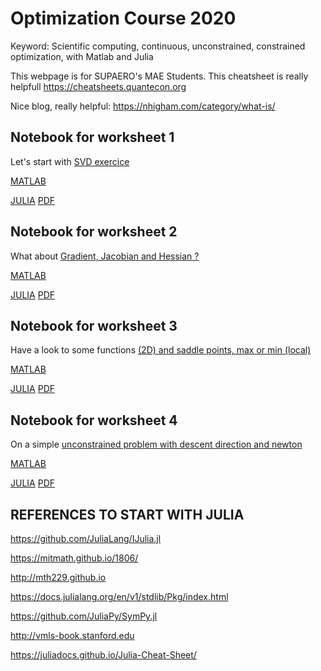 # Optimization Course 2020
Keyword: Scientific computing, continuous, unconstrained, constrained optimization, with Matlab and Julia 


This webpage is for SUPAERO's MAE Students. This cheatsheet is really helpfull https://cheatsheets.quantecon.org

Nice blog, really helpful: https://nhigham.com/category/what-is/



## Notebook for worksheet 1

Let's start with [SVD exercice](https://github.com/jomorlier/OptimizationCourse/blob/master/Exercices_01.pdf)

[MATLAB](http://htmlpreview.github.io/?https://github.com/jomorlier/OptimizationCourse/blob/master/MATLAB/W1.html)

[JULIA](https://github.com/jomorlier/OptimizationCourse/blob/master/JULIA/W1.md)
[PDF](https://github.com/jomorlier/OptimizationCourse/blob/master/JULIA/W1.pdf)

##  Notebook for worksheet 2

What about [Gradient, Jacobian and Hessian ?](https://github.com/jomorlier/OptimizationCourse/blob/master/Exercices_02.pdf)

[MATLAB](http://htmlpreview.github.io/?https://github.com/jomorlier/OptimizationCourse/blob/master/MATLAB/W2.html)

[JULIA](https://github.com/jomorlier/OptimizationCourse/blob/master/JULIA/W2.md)
[PDF](https://github.com/jomorlier/OptimizationCourse/blob/master/JULIA/W2.pdf)

##  Notebook for worksheet 3

Have a look to some functions [(2D) and saddle points, max or min (local)](https://github.com/jomorlier/OptimizationCourse/blob/master/Exercices_03.pdf)

[MATLAB](http://htmlpreview.github.io/?https://github.com/jomorlier/OptimizationCourse/blob/master/MATLAB/W3.html)

[JULIA](https://github.com/jomorlier/OptimizationCourse/blob/master/JULIA/W3/W3.md)
[PDF](https://github.com/jomorlier/OptimizationCourse/blob/master/JULIA/W3.pdf)

##  Notebook for worksheet 4

On a simple [unconstrained problem with descent direction and newton](https://github.com/jomorlier/OptimizationCourse/blob/master/Exercices_04.pdf)

[MATLAB](http://htmlpreview.github.io/?https://github.com/jomorlier/OptimizationCourse/blob/master/MATLAB/W4.html)

[JULIA](https://github.com/jomorlier/OptimizationCourse/blob/master/JULIA/W4/W4.md)
[PDF](https://github.com/jomorlier/OptimizationCourse/blob/master/JULIA/W4.pdf)


## REFERENCES TO START WITH JULIA



https://github.com/JuliaLang/IJulia.jl

https://mitmath.github.io/1806/

http://mth229.github.io

https://docs.julialang.org/en/v1/stdlib/Pkg/index.html

https://github.com/JuliaPy/SymPy.jl

http://vmls-book.stanford.edu

https://juliadocs.github.io/Julia-Cheat-Sheet/


